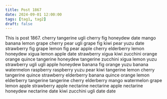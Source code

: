 ```yaml
---
title: Post 1867
date: 2024-09-01 12:00:00
tags: [tag1, tag2]
draft: false
---
```

This is post 1867.
cherry
tangerine
ugli
cherry
fig
honeydew
date
mango
banana
lemon
grape
cherry
pear
ugli
grape
fig
kiwi
pear
yuzu
date
strawberry
fig
grape
lemon
fig
pear
apple
cherry
elderberry
lemon
honeydew
xigua
lemon
apple
date
strawberry
xigua
kiwi
zucchini
orange
orange
quince
tangerine
honeydew
tangerine
zucchini
xigua
lemon
yuzu
strawberry
ugli
ugli
apple
honeydew
banana
fig
orange
yuzu
banana
watermelon
raspberry
raspberry
yuzu
pear
kiwi
tangerine
lemon
cherry
tangerine
quince
strawberry
elderberry
banana
quince
orange
lemon
elderberry
tangerine
tangerine
cherry
elderberry
mango
watermelon
grape
lemon
apple
strawberry
apple
nectarine
nectarine
apple
nectarine
honeydew
nectarine
date
kiwi
zucchini
ugli
date
date
